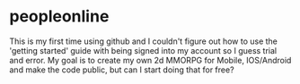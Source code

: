 # peopleonline
This is my first time using github and I couldn't figure out how to use the 'getting started' guide with being signed into my account so I guess trial and error. My goal is to create my own 2d MMORPG for Mobile, IOS/Android and make the code public, but can I start doing that for free?
